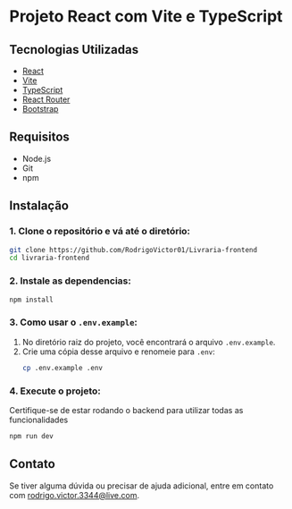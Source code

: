# Projeto React com Vite e TypeScript


##  Tecnologias Utilizadas

- [React](https://reactjs.org/)
- [Vite](https://vitejs.dev/)
- [TypeScript](https://www.typescriptlang.org/)
- [React Router](https://reactrouter.com/) 
- [Bootstrap](https://getbootstrap.com/)

## Requisitos

- Node.js
- Git
- npm

## Instalação

### 1. Clone o repositório e vá até o diretório:

```bash
git clone https://github.com/RodrigoVictor01/Livraria-frontend
cd livraria-frontend
```

### 2. Instale as dependencias:

```bash
npm install
```

### 3. Como usar o `.env.example`:

1. No diretório raiz do projeto, você encontrará o arquivo `.env.example`.
2. Crie uma cópia desse arquivo e renomeie para `.env`:
   ```bash
   cp .env.example .env
   ```

### 4. Execute o projeto:

Certifique-se de estar rodando o backend para utilizar todas as funcionalidades

```bash
npm run dev
```

## Contato

Se tiver alguma dúvida ou precisar de ajuda adicional, entre em contato com [rodrigo.victor.3344@live.com](mailto:rodrigo.victor.3344@live.com).
